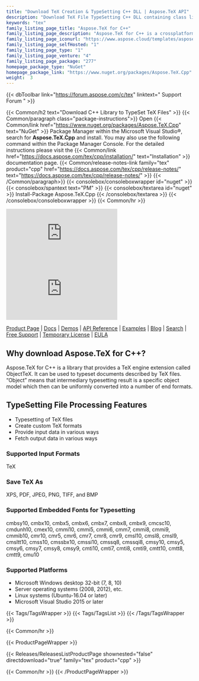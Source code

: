 ```yaml
---
title: "Download TeX Creation & TypeSetting C++ DLL | Aspose.TeX API"
description: "Download TeX File TypeSetting C++ DLL containing class library with features like creating custom TeX formats via API. Supports 40+ embedded fonts. Convert TeX."
keywords: "tex"
family_listing_page_title: "Aspose.TeX for C++"
family_listing_page_description: "Aspose.TeX for C++ is a crossplatform API created to allow developers to create applications for typesetting TeX files. Aspose.TeX for C++ is implemented using C++ and it can be used with any C++ applications."
family_listing_page_iconurl: "https://www.aspose.cloud/templates/aspose/App_Themes/V3/images/tex/272x272/aspose_tex-for-cpp.png"
family_listing_page_selfHosted: "1"
family_listing_page_type: "1"
family_listing_page_venture: "4"
family_listing_page_package: "277"
homepage_package_type: "NuGet"
homepage_package_link: "https://www.nuget.org/packages/Aspose.TeX.Cpp"
weight:  3
---
```


{{< dbToolbar link="https://forum.aspose.com/c/tex" linktext=" Support Forum " >}}

{{< Common/h2 text="Download C++ Library to TypeSet TeX Files"  >}}
{{< Common/paragraph class="package-instructions">}}
Open {{< Common/link href="https://www.nuget.org/packages/Aspose.TeX.Cpp" text="NuGet"  >}} Package Manager within the Microsoft Visual Studio&reg;, search for <b>Aspose.TeX.Cpp</b> and install. You may also use the following command within the Package Manager Console. For the detailed instructions please visit the {{< Common/link href="https://docs.aspose.com/tex/cpp/installation/" text="Installation"  >}} documentation page.
{{< Common/release-notes-link family="tex" product="cpp" href="https://docs.aspose.com/tex/cpp/release-notes/" text="https://docs.aspose.com/tex/cpp/release-notes/"  >}}
{{< /Common/paragraph>}}
{{< consolebox/consoleboxwrapper id="nuget" >}}
       {{< consolebox/spantext text="PM" >}}
       {{< consolebox/textarea id="nuget" >}} Install-Package Aspose.TeX.Cpp {{< /consolebox/textarea >}}
{{< /consolebox/consoleboxwrapper >}}
{{< Common/hr >}}

![Nuget](https://img.shields.io/nuget/v/Aspose.TeX.Cpp) ![Nuget](https://img.shields.io/nuget/dt/Aspose.TeX.Cpp?label=nuget%20downloads)

[Product Page](https://products.aspose.com/tex/cpp/) | [Docs](https://docs.aspose.com/tex/cpp/) | [Demos](https://products.aspose.app/tex/family) | [API Reference](https://reference.aspose.com/tex/cpp) | [Examples](https://github.com/aspose-tex/Aspose.tex-for-C) | [Blog](https://blog.aspose.com/category/tex/) | [Search](https://search.aspose.com/) | [Free Support](https://forum.aspose.com/c/tex) | [Temporary License](https://purchase.aspose.com/temporary-license) | [EULA](https://about.aspose.com/legal/eula/)

## Why download Aspose.TeX for C++?

Aspose.TeX for C++ is a library that provides a TeX engine extension called ObjectTeX. It can be used to typeset documents described by TeX files. “Object” means that intermediary typesetting result is a specific object model which then can be uniformly converted into a number of end formats.

## TypeSetting File Processing Features

- Typesetting of TeX files
- Create custom TeX formats
- Provide input data in various ways
- Fetch output data in various ways

### Supported Input Formats

TeX

### Save TeX As

XPS, PDF, JPEG, PNG, TIFF, and BMP

### Supported Embedded Fonts for Typesetting

cmbsy10, cmbx10, cmbx5, cmbx6, cmbx7, cmbx8, cmbx9, cmcsc10, cmdunh10, cmex10, cmmi10, cmmi5, cmmi6, cmm7, cmmi8, cmmi9, cmmib10, cmr10, cmr5, cmr6, cmr7, cmr8, cmr9, cmsl10, cmsl8, cmsl9, cmsltt10, cmss10, cmssbx10, cmssi10, cmssq8, cmssqi8, cmsy10, cmsy5, cmsy6, cmsy7, cmsy8, cmsy9, cmti10, cmti7, cmti8, cmti9, cmtt10, cmtt8, cmtt9, cmu10

### Supported Platforms

- Microsoft Windows desktop 32-bit (7, 8, 10)
- Server operating systems (2008, 2012), etc.
- Linux systems (Ubuntu-16.04 or later)
- Microsoft Visual Studio 2015 or later

{{< Tags/TagsWrapper >}}
 {{< Tags/TagsList >}}
{{< /Tags/TagsWrapper >}}

{{< Common/hr >}}

{{< ProductPageWrapper >}}
<!-- ReleasesListProductPage-->
   {{< Releases/ReleasesListProductPage shownested="false"  directdownload="true" family="tex" product="cpp" >}}
<!-- /ReleasesListProductPage-->
{{< Common/hr >}}
{{< /ProductPageWrapper >}}
